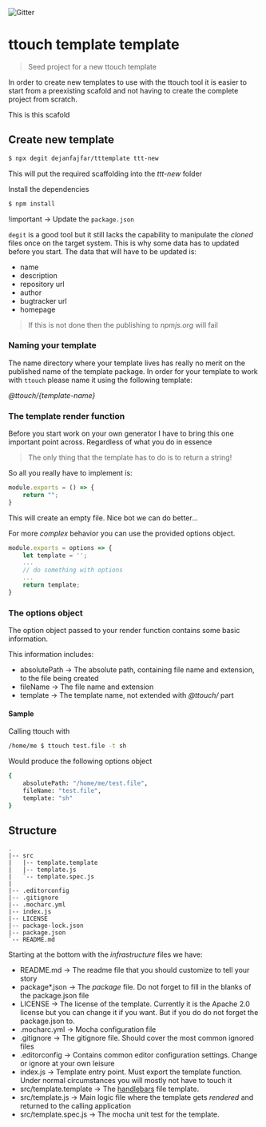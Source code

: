 ![Gitter](https://img.shields.io/gitter/room/dfajfar/ttouch.svg)

# ttouch template template

> Seed project for a new ttouch template

In order to create new templates to use with the ttouch tool it is easier to start from a preexisting scafold and not having to create the complete project from scratch. 

This is this scafold

## Create new template

```bash
$ npx degit dejanfajfar/tttemplate ttt-new
```

This will put the required scaffolding into the *ttt-new* folder

Install the dependencies

```bash
$ npm install
```

!important -> Update the ```package.json```

```degit``` is a good tool but it still lacks the capability to manipulate the _cloned_ files once on the target system. This is why some data has to updated before you start. The data that will have to be updated is:
* name
* description
* repository url
* author
* bugtracker url
* homepage

> If this is not done then the publishing to _npmjs.org_ will fail

### Naming your template

The name directory where your template lives has really no merit on the published name of the template package. In order for your template to work with ```ttouch``` please name it using the following template:

*@ttouch/{template-name}*

### The template render function

Before you start work on your own generator I have to bring this one important point across. Regardless of what you do in essence

> The only thing that the template has to do is to return a string!

So all you really have to implement is:

```javascript
module.exports = () => {
	return "";
}
```

This will create an empty file. Nice bot we can do better...

For more _complex_ behavior you can use the provided options object.

```javascript
module.exports = options => {
	let template = '';
	...
	// do something with options
	...
	return template;
}
```

### The options object

The option object passed to your render function contains some basic information. 

This information includes:

* absolutePath -> The absolute path, containing file name and extension, to the file being created
* fileName -> The file name and extension
* template -> The template name, not extended with *@ttouch/* part

#### Sample 

Calling ttouch with 

```bash
/home/me $ ttouch test.file -t sh
```

Would produce the following options object

```bash
{
	absolutePath: "/home/me/test.file",
	fileName: "test.file",
	template: "sh"
}
```

## Structure

```
.
|-- src
|   |-- template.template
|   |-- template.js
|   `-- template.spec.js
|
|-- .editorconfig
|-- .gitignore
|-- .mocharc.yml
|-- index.js
|-- LICENSE
|-- package-lock.json
|-- package.json
`-- README.md
```
 
Starting at the bottom with the _infrastructure_ files we have:

* README.md -> The readme file that you should customize to tell your story
* package*.json -> The _package_ file. Do not forget to fill in the blanks of the package.json file
* LICENSE -> The license of the template. Currently it is the Apache 2.0 license but you can change it if you want. But if you do do not forget the package.json to.
* .mocharc.yml -> Mocha configuration file
* .gitignore -> The gitignore file. Should cover the most common ignored files
* .editorconfig -> Contains common editor configuration settings. Change or ignore at your own leisure
* index.js -> Template entry point. Must export the template function. Under normal circumstances you will mostly not have to touch it
* src/template.template -> The [handlebars](https://handlebarsjs.com/) file template.
* src/template.js -> Main logic file where the template gets _rendered_ and returned to the calling application
* src/template.spec.js -> The mocha unit test for the template.

